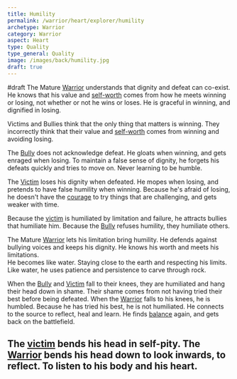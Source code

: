 ```yaml
---
title: Humility
permalink: /warrior/heart/explorer/humility
archetype: Warrior
category: Warrior
aspect: Heart
type: Quality
type_general: Quality
image: /images/back/humility.jpg
draft: true
---
```

 #draft The Mature [Warrior](/warrior/mature_warrior) understands that dignity and defeat can co-exist. He knows that his value and [self-worth](/warrior/heart/explorer/self-worth) comes from how he meets winning or losing, not whether or not he wins or loses. He is graceful in winning, and dignified in losing.   
  
Victims and Bullies think that the only thing that matters is winning. They incorrectly think that their value and [self-worth](/warrior/heart/explorer/self-worth) comes from winning and avoiding losing.   
  
The [Bully](/warrior/mature_warrior/bully_shadow) does not acknowledge defeat. He gloats when winning, and gets enraged when losing.  To maintain a false sense of dignity, he forgets his defeats quickly and tries to move on. Never learning to be humble.  
  
The [Victim](/warrior/mature_warrior/victim_shadow) loses his dignity when defeated. He mopes when losing, and pretends to have false humility when winning. Because he's afraid of losing, he doesn't have the [courage](/warrior/spirit/rebel/courage) to try things that are challenging, and gets weaker with time.   
  
Because the [victim](/warrior/mature_warrior/victim_shadow) is humiliated by limitation and failure, he attracts bullies that humiliate him. Because the [Bully](/warrior/mature_warrior/bully_shadow) refuses humility, they humiliate others.   
  
The Mature [Warrior](/warrior/mature_warrior) lets his limitation bring humility. He defends against bullying voices and keeps his dignity. He knows his worth and meets his limitations.  
He becomes like water. Staying close to the earth and respecting his limits. Like water, he uses patience and persistence to carve through rock.  
  
When the [Bully](/warrior/mature_warrior/bully_shadow) and [Victim](/warrior/mature_warrior/victim_shadow) fall to their knees, they are humiliated and hang their head down in shame. Their shame comes from not having tried their best before being defeated. When the [Warrior](/warrior/mature_warrior) falls to his knees, he is humbled. Because he has tried his best, he is not humiliated. He connects to the source to reflect, heal and learn. He finds [balance](/king/body/peace_maker/balance) again, and gets back on the battlefield.    
  
The [victim](/warrior/mature_warrior/victim_shadow) bends his head in self-pity. The [Warrior](/warrior/mature_warrior) bends his head down to look inwards, to reflect. To listen to his body and his heart. 
---
